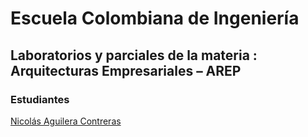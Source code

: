 # Escuela Colombiana de Ingeniería
## Laboratorios y parciales de la materia : Arquitecturas Empresariales – AREP

### Estudiantes
  
  [Nicolás Aguilera Contreras](https://github.com/NicolasAguilera9906)

